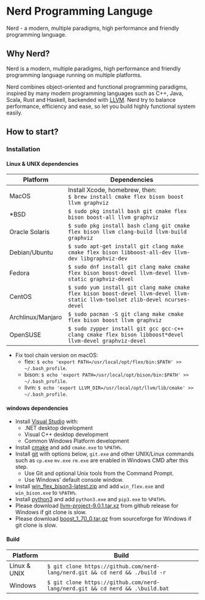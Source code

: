 # Nerd Programming Languge

Nerd - a modern, multiple paradigms, high performance and friendly programming language.

## Why Nerd?

Nerd is a modern, multiple paradigms, high performance and friendly programming language running on multiple platforms.

Nerd combines object-oriented and functional programming paradigms, inspired by many modern programming languages such as C++, Java, Scala, Rust and Haskell, backended with [LLVM](https://llvm.org/). Nerd try to balance performance, efficiency and ease, so let you build highly functional system easily.

## How to start?

### Installation

#### Linux & UNIX dependencies

| Platform          |  Dependencies                                                                                                                 |
|-------------------|-------------------------------------------------------------------------------------------------------------------------------|
| MacOS             | Install Xcode, homebrew, then:<br>`$ brew install cmake flex bison boost llvm graphviz`                                       |
| *BSD              | `$ sudo pkg install bash git cmake flex bison boost-all llvm graphviz`                                                        |
| Oracle Solaris    | `$ sudo pkg install bash clang git cmake flex bison llvm clang-build llvm-build graphviz`                                     |
| Debian/Ubuntu     | `$ sudo apt-get install git clang make cmake flex bison libboost-all-dev llvm-dev libgraphviz-dev`                            |
| Fedora            | `$ sudo dnf install git clang make cmake flex bison boost-devel llvm-devel llvm-static graphviz-devel`                        |
| CentOS            | `$ sudo yum install git clang make cmake flex bison boost-devel llvm-devel llvm-static llvm-toolset zlib-devel ncurses-devel` |
| Archlinux/Manjaro | `$ sudo pacman -S git clang make cmake flex bison boost llvm graphviz`                                                        |
| OpenSUSE          | `$ sudo zypper install git gcc gcc-c++ clang cmake flex bison libboost*devel llvm-devel graphviz-devel`                       |

* Fix tool chain version on macOS:
    * flex: `$ echo 'export PATH=/usr/local/opt/flex/bin:$PATH' >> ~/.bash_profile`.
    * bison: `$ echo 'export PATH=/usr/local/opt/bison/bin:$PATH' >> ~/.bash_profile`.
    * llvm: `$ echo 'export LLVM_DIR=/usr/local/opt/llvm/lib/cmake' >> ~/.bash_profile`.

#### windows dependencies

* Install [Visual Studio](https://visualstudio.microsoft.com/downloads/) with:
    * .NET desktop development
    * Visual C++ desktop development
    * Common Windows Platform development
* Install [cmake](https://cmake.org/download/) and add `cmake.exe` to `%PATH%`.
* Install [git](https://git-scm.com/downloads) with options below, `git.exe` and other UNIX/Linux commands such as `cp.exe` `mv.exe` `rm.exe` are enabled in Windows CMD after this step.
    * Use Git and optional Unix tools from the Command Prompt.
    * Use Windows' default console window.
* Install [win_flex_bison3-latest.zip](https://sourceforge.net/projects/winflexbison/files/) and add `win_flex.exe` and `win_bison.exe` to `%PATH%`.
* Install [python3](https://www.python.org/downloads/) and add `python3.exe` and `pip3.exe` to `%PATH%`.
* Please download [llvm-project-9.0.1.tar.xz](https://github.com/llvm/llvm-project/releases/tag/llvmorg-9.0.1) from github release for Windows if git clone is slow.
* Please download [boost_1_70_0.tar.gz](https://sourceforge.net/projects/boost/files/boost/1.70.0/) from sourceforge for Windows if git clone is slow.

#### Build

| Platform     | Build                                                                         |
|--------------|-------------------------------------------------------------------------------|
| Linux & UNIX | `$ git clone https://github.com/nerd-lang/nerd.git && cd nerd && ./build -r`  |
| Windows      | `$ git clone https://github.com/nerd-lang/nerd.git && cd nerd && .\build.bat` |
